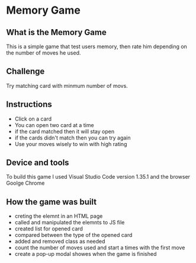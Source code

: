 # Memory Game

## What is the Memory Game
This is a simple game that test users memory, then rate him depending on the number of moves he used.

## Challenge
Try matching card with minmum number of movs.

## Instructions
* Click on a card
* You can open two card at a time
* if the card matched then it will stay open
* if the cards didn't match then you can try again
* Use your moves wisely to win with high rating

## Device and tools
To build this game I used Visual Studio Code version 1.35.1 and the browser Goolge Chrome 


## How the game was built
* creting the elemnt in an HTML page
* called and manipulated the elemnts to JS file
* created list for opened card
* compared between the type of the opened card
* added and removed class as needed
* count the number of moves used and start a times with the first move
* create a pop-up modal showes when the game is finished
